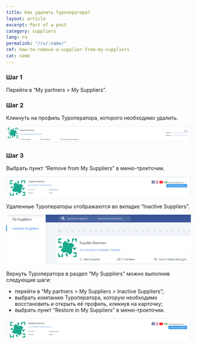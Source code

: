 ```yaml
---
title: Как удалить Туроператора?
layout: article
excerpt: Part of a post
category: suppliers
lang: ru
permalink: "/ru/:name/"
ref: how-to-remove-a-supplier-from-my-suppliers
cat: some
---
```


### **Шаг 1**

Перейти в “My partners > My Suppliers”.

### **Шаг 2**

Кликнуть на профиль Туроператора, которого необходимо удалить.

![Suppliers_recent_bookings1](/assets/images/suppliers_recent_bookings1.png)

### **Шаг 3**

Выбрать пункт “Remove from My Suppliers” в меню-троеточии.

![How_to_remove_a_supplier_from_my_suppliers2](/assets/images/how_to_remove_a_supplier_from_my_suppliers2.png)

Удаленные Туроператоры отображаются во вкладке “Inactive Suppliers”.

![How_to_remove_a_supplier_from_my_suppliers3](/assets/images/how_to_remove_a_supplier_from_my_suppliers3.png)

Вернуть Туроператора в раздел “My Suppliers” можно выполнив следующие шаги:
- перейти в “My partners > My Suppliers > Inactive Suppliers”;
- выбрать компанию Туроператора, которую необходимо восстановить и открыть её профиль, кликнув на карточку;
- выбрать пункт “Restore in My Suppliers” в меню-троеточии.

![How_to_remove_a_supplier_from_my_suppliers4](/assets/images/how_to_remove_a_supplier_from_my_suppliers4.png)
